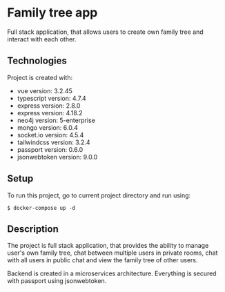 # Family tree app
Full stack application, that allows users to create own family tree and interact with each other.

## Technologies
Project is created with:

- vue version: 3.2.45
- typescript version: 4.7.4
- express version: 2.8.0
- express version: 4.18.2
- neo4j version: 5-enterprise
- mongo version: 6.0.4
- socket.io version: 4.5.4
- tailwindcss version: 3.2.4
- passport version: 0.6.0
- jsonwebtoken version: 9.0.0

## Setup
To run this project, go to current project directory and run using:

``
$ docker-compose up -d
``

## Description
The project is full stack application, that provides the ability to manage user's own family tree, chat between multiple users in private rooms, chat with all users in public chat and view the family tree of other users.

Backend is created in a microservices architecture.
Everything is secured with passport using jsonwebtoken.